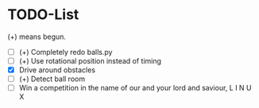 # TODO-List

\(+) means begun.

- [ ] (+) Completely redo balls.py
- [ ] (+) Use rotational position instead of timing
- [X] Drive around obstacles
- [ ] (+) Detect ball room
- [ ] Win a competition in the name of our and your lord and saviour, L I N U X
